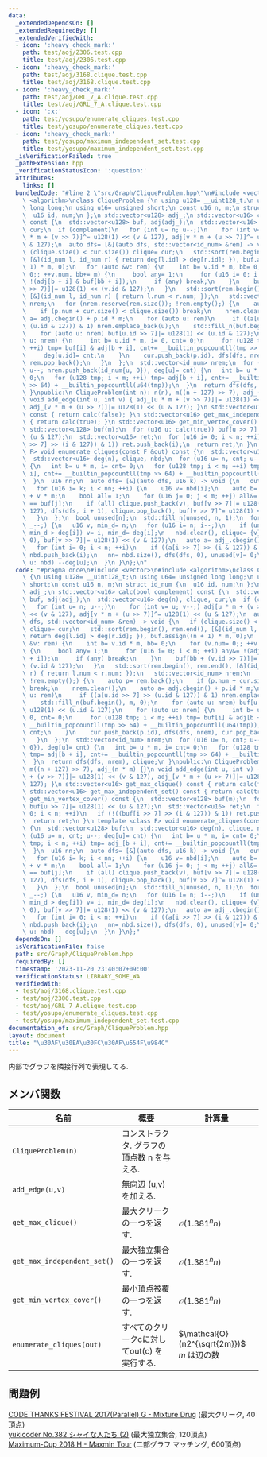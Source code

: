 ```yaml
---
data:
  _extendedDependsOn: []
  _extendedRequiredBy: []
  _extendedVerifiedWith:
  - icon: ':heavy_check_mark:'
    path: test/aoj/2306.test.cpp
    title: test/aoj/2306.test.cpp
  - icon: ':heavy_check_mark:'
    path: test/aoj/3168.clique.test.cpp
    title: test/aoj/3168.clique.test.cpp
  - icon: ':heavy_check_mark:'
    path: test/aoj/GRL_7_A.clique.test.cpp
    title: test/aoj/GRL_7_A.clique.test.cpp
  - icon: ':x:'
    path: test/yosupo/enumerate_cliques.test.cpp
    title: test/yosupo/enumerate_cliques.test.cpp
  - icon: ':heavy_check_mark:'
    path: test/yosupo/maximum_independent_set.test.cpp
    title: test/yosupo/maximum_independent_set.test.cpp
  _isVerificationFailed: true
  _pathExtension: hpp
  _verificationStatusIcon: ':question:'
  attributes:
    links: []
  bundledCode: "#line 2 \"src/Graph/CliqueProblem.hpp\"\n#include <vector>\n#include\
    \ <algorithm>\nclass CliqueProblem {\n using u128= __uint128_t;\n using u64= unsigned\
    \ long long;\n using u16= unsigned short;\n const u16 n, m;\n struct id_num {\n\
    \  u16 id, num;\n };\n std::vector<u128> adj_;\n std::vector<u16> calc(bool complement)\
    \ const {\n  std::vector<u128> buf, adj(adj_);\n  std::vector<u16> deg(n), clique,\
    \ cur;\n  if (complement)\n   for (int u= n; u--;)\n    for (int v= u; v--;) adj[u\
    \ * m + (v >> 7)]^= u128(1) << (v & 127), adj[v * m + (u >> 7)]^= u128(1) << (u\
    \ & 127);\n  auto dfs= [&](auto dfs, std::vector<id_num> &rem) -> void {\n   if\
    \ (clique.size() < cur.size()) clique= cur;\n   std::sort(rem.begin(), rem.end(),\
    \ [&](id_num l, id_num r) { return deg[l.id] > deg[r.id]; }), buf.assign((n +\
    \ 1) * m, 0);\n   for (auto &v: rem) {\n    int b= v.id * m, bb= 0;\n    for (v.num=\
    \ 0;; ++v.num, bb+= m) {\n     bool any= 1;\n     for (u16 i= 0; i < m; ++i) any&=\
    \ !(adj[b + i] & buf[bb + i]);\n     if (any) break;\n    }\n    buf[bb + (v.id\
    \ >> 7)]|= u128(1) << (v.id & 127);\n   }\n   std::sort(rem.begin(), rem.end(),\
    \ [&](id_num l, id_num r) { return l.num < r.num; });\n   std::vector<id_num>\
    \ nrem;\n   for (nrem.reserve(rem.size()); !rem.empty();) {\n    auto p= rem.back();\n\
    \    if (p.num + cur.size() < clique.size()) break;\n    nrem.clear();\n    auto\
    \ a= adj.cbegin() + p.id * m;\n    for (auto u: rem)\n     if ((a[u.id >> 7] >>\
    \ (u.id & 127)) & 1) nrem.emplace_back(u);\n    std::fill_n(buf.begin(), m, 0);\n\
    \    for (auto u: nrem) buf[u.id >> 7]|= u128(1) << (u.id & 127);\n    for (auto\
    \ u: nrem) {\n     int b= u.id * m, i= 0, cnt= 0;\n     for (u128 tmp; i < m;\
    \ ++i) tmp= buf[i] & adj[b + i], cnt+= __builtin_popcountll(tmp >> 64) + __builtin_popcountll(u64(tmp));\n\
    \     deg[u.id]= cnt;\n    }\n    cur.push_back(p.id), dfs(dfs, nrem), cur.pop_back(),\
    \ rem.pop_back();\n   }\n  };\n  std::vector<id_num> nrem;\n  for (u16 u= n, cnt;\
    \ u--; nrem.push_back(id_num{u, 0}), deg[u]= cnt) {\n   int b= u * m, i= cnt=\
    \ 0;\n   for (u128 tmp; i < m; ++i) tmp= adj[b + i], cnt+= __builtin_popcountll(tmp\
    \ >> 64) + __builtin_popcountll(u64(tmp));\n  }\n  return dfs(dfs, nrem), clique;\n\
    \ }\npublic:\n CliqueProblem(int n): n(n), m((n + 127) >> 7), adj_(n * m) {}\n\
    \ void add_edge(int u, int v) { adj_[u * m + (v >> 7)]|= u128(1) << (v & 127),\
    \ adj_[v * m + (u >> 7)]|= u128(1) << (u & 127); }\n std::vector<u16> get_max_clique()\
    \ const { return calc(false); }\n std::vector<u16> get_max_independent_set() const\
    \ { return calc(true); }\n std::vector<u16> get_min_vertex_cover() const {\n \
    \ std::vector<u128> buf(m);\n  for (u16 u: calc(true)) buf[u >> 7]|= u128(1) <<\
    \ (u & 127);\n  std::vector<u16> ret;\n  for (u16 i= 0; i < n; ++i)\n   if (!((buf[i\
    \ >> 7] >> (i & 127)) & 1)) ret.push_back(i);\n  return ret;\n }\n template <class\
    \ F> void enumerate_cliques(const F &out) const {\n  std::vector<u128> buf;\n\
    \  std::vector<u16> deg(n), clique, nbd;\n  for (u16 u= n, cnt; u--; deg[u]= cnt)\
    \ {\n   int b= u * m, i= cnt= 0;\n   for (u128 tmp; i < m; ++i) tmp= adj_[b +\
    \ i], cnt+= __builtin_popcountll(tmp >> 64) + __builtin_popcountll(u64(tmp));\n\
    \  }\n  u16 nn;\n  auto dfs= [&](auto dfs, u16 k) -> void {\n   out(clique);\n\
    \   for (u16 i= k; i < nn; ++i) {\n    u16 v= nbd[i];\n    auto b= adj_.cbegin()\
    \ + v * m;\n    bool all= 1;\n    for (u16 j= 0; j < m; ++j) all&= (b[j] & buf[j])\
    \ == buf[j];\n    if (all) clique.push_back(v), buf[v >> 7]|= u128(1) << (v &\
    \ 127), dfs(dfs, i + 1), clique.pop_back(), buf[v >> 7]^= u128(1) << (v & 127);\n\
    \   }\n  };\n  bool unused[n];\n  std::fill_n(unused, n, 1);\n  for (u16 _= n;\
    \ _--;) {\n   u16 v, min_d= n;\n   for (u16 i= n; i--;)\n    if (unused[i] &&\
    \ min_d > deg[i]) v= i, min_d= deg[i];\n   nbd.clear(), clique= {v}, buf.assign(m,\
    \ 0), buf[v >> 7]|= u128(1) << (v & 127);\n   auto a= adj_.cbegin() + v * m;\n\
    \   for (int i= 0; i < n; ++i)\n    if ((a[i >> 7] >> (i & 127)) & unused[i])\
    \ nbd.push_back(i);\n   nn= nbd.size(), dfs(dfs, 0), unused[v]= 0;\n   for (auto\
    \ u: nbd) --deg[u];\n  }\n }\n};\n"
  code: "#pragma once\n#include <vector>\n#include <algorithm>\nclass CliqueProblem\
    \ {\n using u128= __uint128_t;\n using u64= unsigned long long;\n using u16= unsigned\
    \ short;\n const u16 n, m;\n struct id_num {\n  u16 id, num;\n };\n std::vector<u128>\
    \ adj_;\n std::vector<u16> calc(bool complement) const {\n  std::vector<u128>\
    \ buf, adj(adj_);\n  std::vector<u16> deg(n), clique, cur;\n  if (complement)\n\
    \   for (int u= n; u--;)\n    for (int v= u; v--;) adj[u * m + (v >> 7)]^= u128(1)\
    \ << (v & 127), adj[v * m + (u >> 7)]^= u128(1) << (u & 127);\n  auto dfs= [&](auto\
    \ dfs, std::vector<id_num> &rem) -> void {\n   if (clique.size() < cur.size())\
    \ clique= cur;\n   std::sort(rem.begin(), rem.end(), [&](id_num l, id_num r) {\
    \ return deg[l.id] > deg[r.id]; }), buf.assign((n + 1) * m, 0);\n   for (auto\
    \ &v: rem) {\n    int b= v.id * m, bb= 0;\n    for (v.num= 0;; ++v.num, bb+= m)\
    \ {\n     bool any= 1;\n     for (u16 i= 0; i < m; ++i) any&= !(adj[b + i] & buf[bb\
    \ + i]);\n     if (any) break;\n    }\n    buf[bb + (v.id >> 7)]|= u128(1) <<\
    \ (v.id & 127);\n   }\n   std::sort(rem.begin(), rem.end(), [&](id_num l, id_num\
    \ r) { return l.num < r.num; });\n   std::vector<id_num> nrem;\n   for (nrem.reserve(rem.size());\
    \ !rem.empty();) {\n    auto p= rem.back();\n    if (p.num + cur.size() < clique.size())\
    \ break;\n    nrem.clear();\n    auto a= adj.cbegin() + p.id * m;\n    for (auto\
    \ u: rem)\n     if ((a[u.id >> 7] >> (u.id & 127)) & 1) nrem.emplace_back(u);\n\
    \    std::fill_n(buf.begin(), m, 0);\n    for (auto u: nrem) buf[u.id >> 7]|=\
    \ u128(1) << (u.id & 127);\n    for (auto u: nrem) {\n     int b= u.id * m, i=\
    \ 0, cnt= 0;\n     for (u128 tmp; i < m; ++i) tmp= buf[i] & adj[b + i], cnt+=\
    \ __builtin_popcountll(tmp >> 64) + __builtin_popcountll(u64(tmp));\n     deg[u.id]=\
    \ cnt;\n    }\n    cur.push_back(p.id), dfs(dfs, nrem), cur.pop_back(), rem.pop_back();\n\
    \   }\n  };\n  std::vector<id_num> nrem;\n  for (u16 u= n, cnt; u--; nrem.push_back(id_num{u,\
    \ 0}), deg[u]= cnt) {\n   int b= u * m, i= cnt= 0;\n   for (u128 tmp; i < m; ++i)\
    \ tmp= adj[b + i], cnt+= __builtin_popcountll(tmp >> 64) + __builtin_popcountll(u64(tmp));\n\
    \  }\n  return dfs(dfs, nrem), clique;\n }\npublic:\n CliqueProblem(int n): n(n),\
    \ m((n + 127) >> 7), adj_(n * m) {}\n void add_edge(int u, int v) { adj_[u * m\
    \ + (v >> 7)]|= u128(1) << (v & 127), adj_[v * m + (u >> 7)]|= u128(1) << (u &\
    \ 127); }\n std::vector<u16> get_max_clique() const { return calc(false); }\n\
    \ std::vector<u16> get_max_independent_set() const { return calc(true); }\n std::vector<u16>\
    \ get_min_vertex_cover() const {\n  std::vector<u128> buf(m);\n  for (u16 u: calc(true))\
    \ buf[u >> 7]|= u128(1) << (u & 127);\n  std::vector<u16> ret;\n  for (u16 i=\
    \ 0; i < n; ++i)\n   if (!((buf[i >> 7] >> (i & 127)) & 1)) ret.push_back(i);\n\
    \  return ret;\n }\n template <class F> void enumerate_cliques(const F &out) const\
    \ {\n  std::vector<u128> buf;\n  std::vector<u16> deg(n), clique, nbd;\n  for\
    \ (u16 u= n, cnt; u--; deg[u]= cnt) {\n   int b= u * m, i= cnt= 0;\n   for (u128\
    \ tmp; i < m; ++i) tmp= adj_[b + i], cnt+= __builtin_popcountll(tmp >> 64) + __builtin_popcountll(u64(tmp));\n\
    \  }\n  u16 nn;\n  auto dfs= [&](auto dfs, u16 k) -> void {\n   out(clique);\n\
    \   for (u16 i= k; i < nn; ++i) {\n    u16 v= nbd[i];\n    auto b= adj_.cbegin()\
    \ + v * m;\n    bool all= 1;\n    for (u16 j= 0; j < m; ++j) all&= (b[j] & buf[j])\
    \ == buf[j];\n    if (all) clique.push_back(v), buf[v >> 7]|= u128(1) << (v &\
    \ 127), dfs(dfs, i + 1), clique.pop_back(), buf[v >> 7]^= u128(1) << (v & 127);\n\
    \   }\n  };\n  bool unused[n];\n  std::fill_n(unused, n, 1);\n  for (u16 _= n;\
    \ _--;) {\n   u16 v, min_d= n;\n   for (u16 i= n; i--;)\n    if (unused[i] &&\
    \ min_d > deg[i]) v= i, min_d= deg[i];\n   nbd.clear(), clique= {v}, buf.assign(m,\
    \ 0), buf[v >> 7]|= u128(1) << (v & 127);\n   auto a= adj_.cbegin() + v * m;\n\
    \   for (int i= 0; i < n; ++i)\n    if ((a[i >> 7] >> (i & 127)) & unused[i])\
    \ nbd.push_back(i);\n   nn= nbd.size(), dfs(dfs, 0), unused[v]= 0;\n   for (auto\
    \ u: nbd) --deg[u];\n  }\n }\n};"
  dependsOn: []
  isVerificationFile: false
  path: src/Graph/CliqueProblem.hpp
  requiredBy: []
  timestamp: '2023-11-20 23:40:07+09:00'
  verificationStatus: LIBRARY_SOME_WA
  verifiedWith:
  - test/aoj/3168.clique.test.cpp
  - test/aoj/2306.test.cpp
  - test/aoj/GRL_7_A.clique.test.cpp
  - test/yosupo/enumerate_cliques.test.cpp
  - test/yosupo/maximum_independent_set.test.cpp
documentation_of: src/Graph/CliqueProblem.hpp
layout: document
title: "\u30AF\u30EA\u30FC\u30AF\u554F\u984C"
---
```


内部でグラフを隣接行列で表現してる. 

## メンバ関数

| 名前                        | 概要                                        | 計算量                                          |
| --------------------------- | ------------------------------------------- | ----------------------------------------------- |
| `CliqueProblem(n)`          | コンストラクタ. グラフの頂点数 n を与える.  |                                                 |
| `add_edge(u,v)`             | 無向辺 (u,v) を加える.                      |                                                 |
| `get_max_clique()`          | 最大クリークの一つを返す.                   | $\mathcal{O}(1.381^nn)$                         |
| `get_max_independent_set()` | 最大独立集合の一つを返す.                   | $\mathcal{O}(1.381^nn)$                         |
| `get_min_vertex_cover()`    | 最小頂点被覆の一つを返す.                   | $\mathcal{O}(1.381^nn)$                         |
| `enumerate_cliques(out)`    | すべてのクリークcに対してout(c) を実行する. | $\mathcal{O}(n2^{\sqrt{2m}})$ <br> $m$ は辺の数 |


## 問題例
[CODE THANKS FESTIVAL 2017(Parallel) G - Mixture Drug](https://atcoder.jp/contests/code-thanks-festival-2017-open/tasks/code_thanks_festival_2017_g) (最大クリーク, 40頂点) \
[yukicoder No.382 シャイな人たち (2)](https://yukicoder.me/problems/no/382) (最大独立集合, 120頂点) \
[Maximum-Cup 2018 H - Maxmin Tour](https://atcoder.jp/contests/maximum-cup-2018/tasks/maximum_cup_2018_h) (二部グラフ マッチング, 600頂点)
